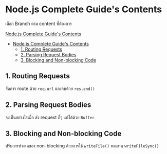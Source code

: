 # Node.js Complete Guide's Contents

เลือก Branch ตาม content ที่ต้องการ

[Node.js Complete Guide's Contents](#nodejs-complete-guides-contents)
- [Node.js Complete Guide's Contents](#nodejs-complete-guides-contents)
  - [1. Routing Requests](#1-routing-requests)
  - [2. Parsing Request Bodies](#2-parsing-request-bodies)
  - [3. Blocking and Non-blocking Code](#3-blocking-and-non-blocking-code)


## 1. Routing Requests

จัดการ route ด้วย `req.url` และจบด้วย `res.end()`

## 2. Parsing Request Bodies

จะเป็นอย่างไรเมื่อ ส่ง request ถี่ๆ แก้ได้ด้วย `Buffer`

## 3. Blocking and Non-blocking Code

ปรับการทำงานของ non-blocking ด้วยการใช้ `writeFile()` ทดแทน `writeFileSync()`